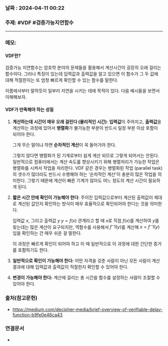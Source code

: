 
### 날짜 : 2024-04-11 00:22

### 주제: #VDF #검증가능지연함수 

---
### 메모: 
#### VDF란?
검증가능 지연함수는 암호학 분야의 문제들을 활용해서 계산시간이 굉장히 오래 걸리는 함수이다. 
그러나 특징이 있는데 입력값과 출력값을 알고 있으면 이 함수가 그 두 값에 대해 적절한지는 또 엄청 빠르게 확인할 수 있는 함수를 말한다.

이름에서부터 말하듯이 일부러 지연을 시키는 데에 목적이 있다.
다음 예시들을 보면서 이해해보자.



#### VDF가 만족해야 하는 성질
1. **계산하는데 시간이 매우 오래 걸린다 (물리적인 시간)**: 
   **입력값**이 주어지고, **출력값**을 계산하는 과정에 있어서 
   **병렬화**가 불가능한 부분이 반드시 일정 부분 이상 포함이 되어야 한다. 
   
   그게 무슨 말이냐 하면 **순차적인 계산**이 꼭 들어가야 한다.

   그렇지 않다면 병렬화가 된 기계로부터 쉽게 계산 되므로 그렇게 되어서는 안된다. 
   일반적으로 컴퓨터에서는 계산 속도를 향상시키기 위해 병렬처리가 가능한 작업은 병렬화를 시켜서 작업을 처리한다. 
   VDF 같은 경우는 병렬화된 작업 (parallel task)의 갯수가 많더라도 반드시 수행해야 하는 '순차적인 계산'이 충분히 많은 작업을 의미한다. 
   그렇기 때문에 계산이 빠른 기계가 많아도 어느 정도의 계산 시간이 필요하게 된다.  
   
2. **짧은 시간 안에 확인이 가능해야 한다**: 
   주어진 입력값으로부터 계산된 출력값이 제대로 계산된 값인지 확인하는 방식이 매우 효율적으로 확인되어야 한다는 것을 의미한다.
   
   입력값 $x$, 그리고 출력값 $y$
   $y = f(x)$ 관계라고 할 때 
   $x$로 직접 $f(x)$를 계산하여 $y$를 찾는데는 많은 계산이 요구되지만,
   역함수를 사용해서 $f^-1(y)$를 계산해 $x = f^-1(y)$임을 확인하는 건 매우 쉬운 걸 말한다.
   
   이 과정은 빠르게 확인이 되어야 하고 
   이 때 일반적으로 이 과정에 대한 간단한 증거를 포함하기도 한다.
   
3. **일반적으로 확인이 가능해야 한다:**
   어떤 자격을 갖춘 사람이 아닌 모든 사람이 계산 결과에 대해 입력값과 출력값이 적절한지 확인할 수 있어야 한다.
   
4. **변경이 가능해야 한다:** 
   계산에 걸리는 총 시간을
   함수를 설정하는 사람이 조절할 수 있어야 한다.
   
   

### 출처(참고문헌)
- https://medium.com/decipher-media/brief-overview-of-verifiable-delay-function-b9fe0e46ca43

### 연결문서
-